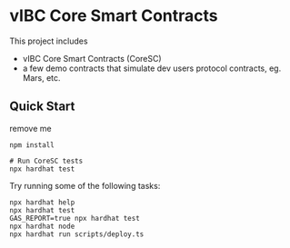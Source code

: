 # vIBC Core Smart Contracts

This project includes

- vIBC Core Smart Contracts (CoreSC)
- a few demo contracts that simulate dev users protocol contracts, eg. Mars, etc.

## Quick Start

remove me
```shell
npm install

# Run CoreSC tests
npx hardhat test
```

Try running some of the following tasks:

```shell
npx hardhat help
npx hardhat test
GAS_REPORT=true npx hardhat test
npx hardhat node
npx hardhat run scripts/deploy.ts
```
